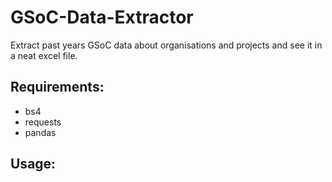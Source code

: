 # GSoC-Data-Extractor

Extract past years GSoC data about organisations and projects and see it in a neat excel file.

## Requirements:
 - bs4
 - requests
 - pandas

## Usage:

